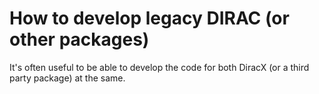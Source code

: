 # How to develop legacy DIRAC (or other packages)

It's often useful to be able to develop the code for both DiracX (or a third party package) at the same.
